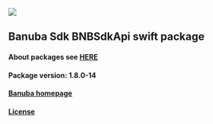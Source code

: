 [![](https://www.banuba.com/hubfs/Banuba_November2018/Images/Banuba%20SDK.png)](https://docs.banuba.com/face-ar-sdk-v1/ios/ios_overview)

## Banuba Sdk BNBSdkApi swift package

#### About packages see [HERE](https://docs.banuba.com/face-ar-sdk-v1/ios/ios_packages)

#### Package version: **1.8.0-14**

#### **[Banuba homepage](https://banuba.com)**

#### **[License](https://www.banuba.com/terms)**
